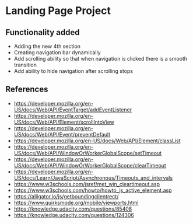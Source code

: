 # Landing Page Project

## Functionality added

* Adding the new 4th section
* Creating navigation bar dynamically
* Add scrolling ability so that when navigation is clicked there is a smooth transition
* Add ability to hide navigation after scrolling stops

## References
* https://developer.mozilla.org/en-US/docs/Web/API/EventTarget/addEventListener
* https://developer.mozilla.org/en-US/docs/Web/API/Element/scrollIntoView
* https://developer.mozilla.org/en-US/docs/Web/API/Event/preventDefault
* https://developer.mozilla.org/en-US/docs/Web/API/Element/classList
* https://developer.mozilla.org/en-US/docs/Web/API/WindowOrWorkerGlobalScope/setTimeout
* https://developer.mozilla.org/en-US/docs/Web/API/WindowOrWorkerGlobalScope/clearTimeout
* https://developer.mozilla.org/en-US/docs/Learn/JavaScript/Asynchronous/Timeouts_and_intervals
* https://www.w3schools.com/jsref/met_win_cleartimeout.asp
* https://www.w3schools.com/howto/howto_js_active_element.asp
* https://alligator.io/js/getboundingclientrect/
* https://www.quirksmode.org/mobile/viewports.html
* https://knowledge.udacity.com/questions/85408
* https://knowledge.udacity.com/questions/124306